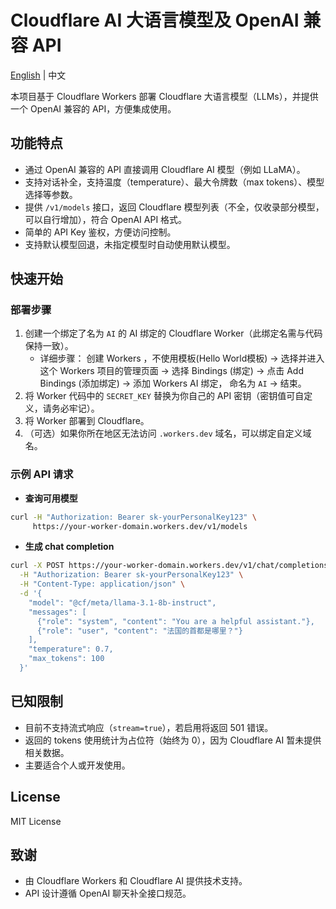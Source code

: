 # Cloudflare AI 大语言模型及 OpenAI 兼容 API

[English](https://github.com/Drigrow/cloudflare-llm-openai-api/blob/main/README.md) | 中文

本项目基于 Cloudflare Workers 部署 Cloudflare 大语言模型（LLMs），并提供一个 OpenAI 兼容的 API，方便集成使用。

## 功能特点

- 通过 OpenAI 兼容的 API 直接调用 Cloudflare AI 模型（例如 LLaMA）。
- 支持对话补全，支持温度（temperature）、最大令牌数（max tokens）、模型选择等参数。
- 提供 `/v1/models` 接口，返回 Cloudflare 模型列表（不全，仅收录部分模型，可以自行增加），符合 OpenAI API 格式。
- 简单的 API Key 鉴权，方便访问控制。
- 支持默认模型回退，未指定模型时自动使用默认模型。

## 快速开始

### 部署步骤

1. 创建一个绑定了名为 `AI` 的 AI 绑定的 Cloudflare Worker（此绑定名需与代码保持一致）。
     - 详细步骤： 创建 Workers ，不使用模板(Hello World模板) -> 选择并进入这个 Workers 项目的管理页面 -> 选择 Bindings (绑定) -> 点击 Add Bindings (添加绑定) -> 添加 Workers AI 绑定， 命名为 `AI` -> 结束。
2. 将 Worker 代码中的 `SECRET_KEY` 替换为你自己的 API 密钥（密钥值可自定义，请务必牢记）。
3. 将 Worker 部署到 Cloudflare。
4. （可选）如果你所在地区无法访问 `.workers.dev` 域名，可以绑定自定义域名。

### 示例 API 请求

- **查询可用模型**

```bash
curl -H "Authorization: Bearer sk-yourPersonalKey123" \
     https://your-worker-domain.workers.dev/v1/models
````

* **生成 chat completion**

```bash
curl -X POST https://your-worker-domain.workers.dev/v1/chat/completions \
  -H "Authorization: Bearer sk-yourPersonalKey123" \
  -H "Content-Type: application/json" \
  -d '{
    "model": "@cf/meta/llama-3.1-8b-instruct",
    "messages": [
      {"role": "system", "content": "You are a helpful assistant."},
      {"role": "user", "content": "法国的首都是哪里？"}
    ],
    "temperature": 0.7,
    "max_tokens": 100
  }'
```

## 已知限制

* 目前不支持流式响应（`stream=true`），若启用将返回 501 错误。
* 返回的 tokens 使用统计为占位符（始终为 0），因为 Cloudflare AI 暂未提供相关数据。
* 主要适合个人或开发使用。

## License

MIT License

## 致谢

* 由 Cloudflare Workers 和 Cloudflare AI 提供技术支持。
* API 设计遵循 OpenAI 聊天补全接口规范。
